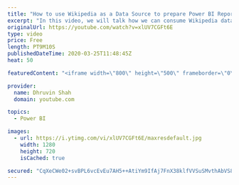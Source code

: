 ```yaml
---
title: "How to use Wikipedia as a Data Source to prepare Power BI Report?"
excerpt: "In this video, we will talk how we can consume Wikipedia data as a data source and prepare power bi report for it. As we all know Wikipedia is a platform of very useful information. If data is available in a tabular manner in Wikipedia we can directly consume that data in Power BI. In this video, we"
originalUrl: https://youtube.com/watch?v=xlUV7CGFt6E
type: video
price: Free
length: PT9M10S
publishedDateTime: 2020-03-25T11:48:45Z
heat: 50

featuredContent: "<iframe width=\"800\" height=\"500\" frameborder=\"0\" src=\"https://www.youtube.com/embed/xlUV7CGFt6E\" allow=\"accelerometer; autoplay; encrypted-media; gyroscope; picture-in-picture\" allowfullscreen></iframe>"

provider:
  name: Dhruvin Shah
  domain: youtube.com

topics:
  - Power BI

images:
  - url: https://i.ytimg.com/vi/xlUV7CGFt6E/maxresdefault.jpg
    width: 1280
    height: 720
    isCached: true

secured: "CqXeCWe02+svBPL6vcEvEu7AH5++AtiYm9IfAj7FnX38klfVVSuSMvthAbVS8j0BGeXkYrnNMxfB6cs0a1WKHANEKZxwvHz8aeg0j4GqDWdesHXLvKkxuYs6DGVJeRKyxj9pWbrTD3OQKFc8EHURom2N6TqaPSJPa2DlPDHHHhkcQjk5nf9lKeU1RpapPRfqc9/QDmUNzjFw2ykcMSoIrTcQJvDLiq0HD+CL+GsMlUkH4aBZmMhjeXWMYuvg0VPzJ/sOHvPSuiUBT73fWyasPW7hTov1Wy54TXGSj1Vqu5ItJ2BAnkgAB8O2wNcXKm8ZeZBkJel+0rUnlltKKohB/CO0FD6691GniaveAGmHWeoqkvl0B7Stjs4QYhka+lRUl2m5wcUimN3xQaQasjymWojb+jSFXZXvlAL0xczLKBE=;mf1jDAgGzHhWomvu7zmfEA=="
---
```


